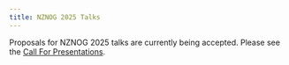 ```yaml
---
title: NZNOG 2025 Talks
---
```


Proposals for NZNOG 2025 talks are currently being accepted. Please see the [Call For Presentations](call-for-presentations).
